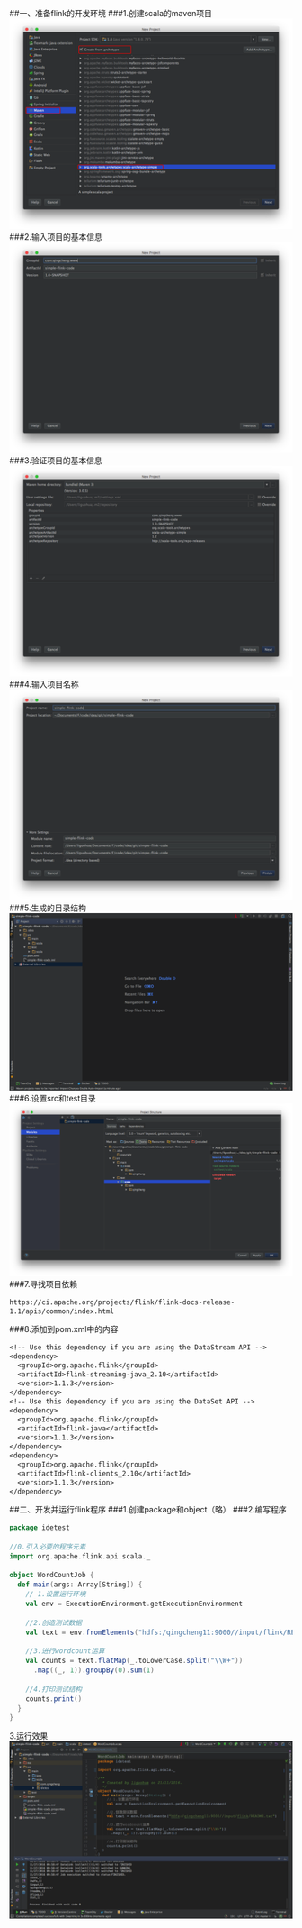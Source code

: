 ##一、准备flink的开发环境
###1.创建scala的maven项目
![](images/Snip20161121_4.png) 
###2.输入项目的基本信息
![](images/Snip20161121_5.png) 
###3.验证项目的基本信息
![](images/Snip20161121_6.png) 
###4.输入项目名称
![](images/Snip20161121_7.png) 
###5.生成的目录结构
![](images/Snip20161121_9.png) 
###6.设置src和test目录
![](images/Snip20161121_10.png) 
###7.寻找项目依赖
```
https://ci.apache.org/projects/flink/flink-docs-release-1.1/apis/common/index.html
```
###8.添加到pom.xml中的内容
```
<!-- Use this dependency if you are using the DataStream API -->
<dependency>
  <groupId>org.apache.flink</groupId>
  <artifactId>flink-streaming-java_2.10</artifactId>
  <version>1.1.3</version>
</dependency>
<!-- Use this dependency if you are using the DataSet API -->
<dependency>
  <groupId>org.apache.flink</groupId>
  <artifactId>flink-java</artifactId>
  <version>1.1.3</version>
</dependency>
<dependency>
  <groupId>org.apache.flink</groupId>
  <artifactId>flink-clients_2.10</artifactId>
  <version>1.1.3</version>
</dependency>
```
##二、开发并运行flink程序
###1.创建package和object（略）
###2.编写程序
```scala
package idetest

//0.引入必要的程序元素
import org.apache.flink.api.scala._

object WordCountJob {
  def main(args: Array[String]) {
    // 1.设置运行环境
    val env = ExecutionEnvironment.getExecutionEnvironment

    //2.创造测试数据
    val text = env.fromElements("hdfs:/qingcheng11:9000//input/flink/README.txt")

    //3.进行wordcount运算
    val counts = text.flatMap(_.toLowerCase.split("\\W+"))
      .map((_, 1)).groupBy(0).sum(1)

    //4.打印测试结构
    counts.print()
  }
}
```
3.运行效果
![](images/Snip20161127_37.png) 